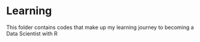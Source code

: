 # Learning
This folder contains codes that make up my learning journey to becoming a Data Scientist with R
